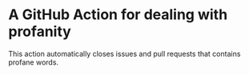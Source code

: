 # A GitHub Action for dealing with profanity
This action automatically closes issues and pull requests that contains profane words.
